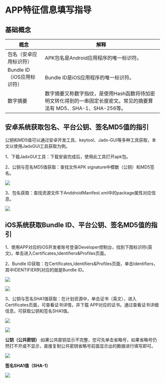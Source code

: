 # APP特征信息填写指导



## 基础概念

| 概念                       | 解释                                                         |
| -------------------------- | ------------------------------------------------------------ |
| 包名（安卓应用标识符）     | APK包名是Android应用程序的唯一标识符。                       |
| Bundle ID（iOS应用标识符） | Bundle ID是iOS应用程序的唯一标识符。                         |
| 数字摘要                   | 数字摘要又称数字指纹，是使用Hash函数将待加密明文转化得到的一串固定长度密文。常见的摘要算法有 MD5、SHA-1、SHA-256等。 |



## 安卓系统获取包名、平台公钥、签名MD5值的指引

公钥和MD5值可以通过安卓开发工具、keytool、Jadx-GUI等多种工具获取，本文以使用JadxGUI工具获取为例。

1、下载JadxGUI工具：下载安装完成后，使用此工具打开apk包。

2、公钥与签名MD5值获取：查找文件APK signature中模数（公钥）和MD5签名。

![](https://www-s.ucloud.cn/2023/10/3c6b6eccfeb583445a0ae5a227e046f4_1696669586145.jpg)



3、包名获取：查找资源文件下AnddroidManifest.xml中的package属性对应信息。

![](https://www-s.ucloud.cn/2023/10/38d07c145aababdc5bad60091a3d4fbd_1696669828405.jpg)



## iOS系统获取Bundle ID、平台公钥、签名MD5值的指引

1、使用APP对应的iOS开发者账号登录Developer控制台，找到下图标识符(英文)，单击进入Certificates,ldentifiers&Profiles页面。

2、Bundle ID获取：在Certificates,ldentifiers&Profiles页面，单击ldentifiers，其中IDENTIFIER列对应的就是Bundle ID。

![](https://www-s.ucloud.cn/2023/10/170caee1236c76aa8ba9f7c01a78116f_1696669850098.png)

![](https://www-s.ucloud.cn/2023/10/28a5c38b010a2e718401fab6c83f84b8_1696669867387.png)



3、公钥与签名SHA1值获取：在计划资源中，单击证书（英文），进入Certificates页面，可查看证书详情，并下载 APP对应的证书。通过查看证书详细信息，可获取公钥和签名SHA1值。

![](https://www-s.ucloud.cn/2023/10/58df103383e7bf3001a03d4dab43ffb3_1696669882906.png)

![](https://www-s.ucloud.cn/2023/10/5e7b4bb27ab536d2d4a2d0ad49808cbe_1696669898469.png)



**公钥（公共密钥）**:如果公共密钥显示不完整，您可先单击省略号，如果省略号仍然打不开或不显示，直接复制公共密钥省略号前面显示出的数据进行填写即可。

![](https://www-s.ucloud.cn/2023/10/78c5b472758985bc2cd4804e1af519c8_1696669912048.png)



**签名SHA1值（SHA-1）**

![](https://www-s.ucloud.cn/2023/10/b05c7a7bede3c83c1e0a61d7414b58f3_1696669926343.png)
